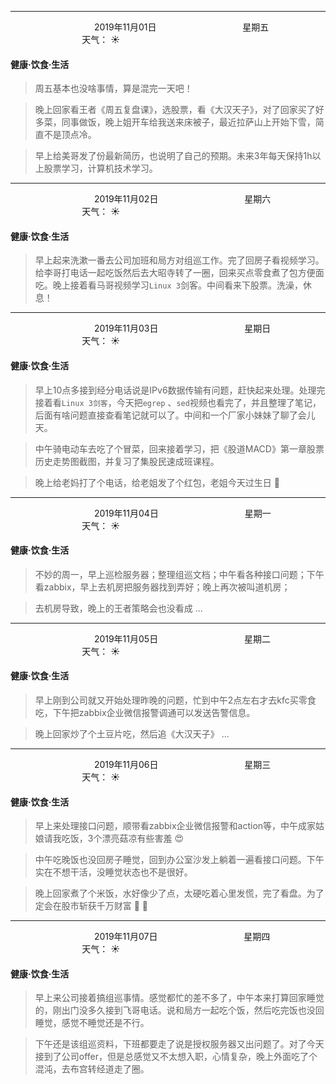 ***
&nbsp;&nbsp;&nbsp;&nbsp;&nbsp;&nbsp;&nbsp;&nbsp;&nbsp;&nbsp;&nbsp;&nbsp;&nbsp;&nbsp;&nbsp;&nbsp;&nbsp;&nbsp;
&nbsp;&nbsp;&nbsp;&nbsp;&nbsp;&nbsp;&nbsp;&nbsp;&nbsp;&nbsp;&nbsp;&nbsp;&nbsp;&nbsp;           2019年11月01日
&nbsp;&nbsp;&nbsp;&nbsp;&nbsp;&nbsp;&nbsp;&nbsp;&nbsp;&nbsp;&nbsp;&nbsp;&nbsp;&nbsp;&nbsp;&nbsp;&nbsp;&nbsp;
&nbsp;&nbsp;&nbsp;&nbsp;&nbsp;&nbsp;&nbsp;&nbsp;&nbsp;&nbsp;&nbsp;&nbsp;&nbsp;&nbsp;                星期五
&nbsp;&nbsp;&nbsp;&nbsp;&nbsp;&nbsp;&nbsp;&nbsp;&nbsp;&nbsp;&nbsp;&nbsp;&nbsp;&nbsp;&nbsp;&nbsp;&nbsp;&nbsp;
&nbsp;&nbsp;&nbsp;&nbsp;&nbsp;&nbsp;&nbsp;&nbsp;&nbsp;&nbsp;&nbsp;&nbsp;&nbsp;&nbsp;&nbsp;&nbsp;&nbsp;&nbsp;
&nbsp;&nbsp;&nbsp;&nbsp;&nbsp;&nbsp;&nbsp;&nbsp;&nbsp;                                       天气： :sunny:

#### 健康·饮食·生活
>周五基本也没啥事情，算是混完一天吧！

>晚上回家看王者《周五复盘课》，选股票，看《大汉天子》，对了回家买了好多菜，同事做饭，晚上姐开车给我送来床被子，最近拉萨山上开始下雪，简直不是顶点冷。

>早上给美哥发了份最新简历，也说明了自己的预期。未来3年每天保持1h以上股票学习，计算机技术学习。


***
&nbsp;&nbsp;&nbsp;&nbsp;&nbsp;&nbsp;&nbsp;&nbsp;&nbsp;&nbsp;&nbsp;&nbsp;&nbsp;&nbsp;&nbsp;&nbsp;&nbsp;&nbsp;
&nbsp;&nbsp;&nbsp;&nbsp;&nbsp;&nbsp;&nbsp;&nbsp;&nbsp;&nbsp;&nbsp;&nbsp;&nbsp;&nbsp;           2019年11月02日
&nbsp;&nbsp;&nbsp;&nbsp;&nbsp;&nbsp;&nbsp;&nbsp;&nbsp;&nbsp;&nbsp;&nbsp;&nbsp;&nbsp;&nbsp;&nbsp;&nbsp;&nbsp;
&nbsp;&nbsp;&nbsp;&nbsp;&nbsp;&nbsp;&nbsp;&nbsp;&nbsp;&nbsp;&nbsp;&nbsp;&nbsp;&nbsp;                星期六
&nbsp;&nbsp;&nbsp;&nbsp;&nbsp;&nbsp;&nbsp;&nbsp;&nbsp;&nbsp;&nbsp;&nbsp;&nbsp;&nbsp;&nbsp;&nbsp;&nbsp;&nbsp;
&nbsp;&nbsp;&nbsp;&nbsp;&nbsp;&nbsp;&nbsp;&nbsp;&nbsp;&nbsp;&nbsp;&nbsp;&nbsp;&nbsp;&nbsp;&nbsp;&nbsp;&nbsp;
&nbsp;&nbsp;&nbsp;&nbsp;&nbsp;&nbsp;&nbsp;&nbsp;&nbsp;                                       天气： :sunny:

#### 健康·饮食·生活
>早上起来洗漱一番去公司加班和局方对组巡工作。完了回房子看视频学习。给李哥打电话一起吃饭然后去大昭寺转了一圈，回来买点零食煮了包方便面吃。晚上接着看马哥视频学习`Linux 3`剑客。中间看来下股票。洗澡，休息！


***
&nbsp;&nbsp;&nbsp;&nbsp;&nbsp;&nbsp;&nbsp;&nbsp;&nbsp;&nbsp;&nbsp;&nbsp;&nbsp;&nbsp;&nbsp;&nbsp;&nbsp;&nbsp;
&nbsp;&nbsp;&nbsp;&nbsp;&nbsp;&nbsp;&nbsp;&nbsp;&nbsp;&nbsp;&nbsp;&nbsp;&nbsp;&nbsp;           2019年11月03日
&nbsp;&nbsp;&nbsp;&nbsp;&nbsp;&nbsp;&nbsp;&nbsp;&nbsp;&nbsp;&nbsp;&nbsp;&nbsp;&nbsp;&nbsp;&nbsp;&nbsp;&nbsp;
&nbsp;&nbsp;&nbsp;&nbsp;&nbsp;&nbsp;&nbsp;&nbsp;&nbsp;&nbsp;&nbsp;&nbsp;&nbsp;&nbsp;                星期日
&nbsp;&nbsp;&nbsp;&nbsp;&nbsp;&nbsp;&nbsp;&nbsp;&nbsp;&nbsp;&nbsp;&nbsp;&nbsp;&nbsp;&nbsp;&nbsp;&nbsp;&nbsp;
&nbsp;&nbsp;&nbsp;&nbsp;&nbsp;&nbsp;&nbsp;&nbsp;&nbsp;&nbsp;&nbsp;&nbsp;&nbsp;&nbsp;&nbsp;&nbsp;&nbsp;&nbsp;
&nbsp;&nbsp;&nbsp;&nbsp;&nbsp;&nbsp;&nbsp;&nbsp;&nbsp;                                       天气： :sunny:

#### 健康·饮食·生活
>早上10点多接到经分电话说是IPv6数据传输有问题，赶快起来处理。处理完接着看`Linux 3剑客`，今天把`egrep` 、`sed`视频也看完了，并且整理了笔记，后面有啥问题直接查看笔记就可以了。中间和一个厂家小妹妹了聊了会儿天。

>中午骑电动车去吃了个冒菜，回来接着学习，把《股道MACD》第一章股票历史走势图截图，并复习了集股民速成班课程。

>晚上给老妈打了个电话，给老姐发了个红包，老姐今天过生日 :popcorn:


***
&nbsp;&nbsp;&nbsp;&nbsp;&nbsp;&nbsp;&nbsp;&nbsp;&nbsp;&nbsp;&nbsp;&nbsp;&nbsp;&nbsp;&nbsp;&nbsp;&nbsp;&nbsp;
&nbsp;&nbsp;&nbsp;&nbsp;&nbsp;&nbsp;&nbsp;&nbsp;&nbsp;&nbsp;&nbsp;&nbsp;&nbsp;&nbsp;           2019年11月04日
&nbsp;&nbsp;&nbsp;&nbsp;&nbsp;&nbsp;&nbsp;&nbsp;&nbsp;&nbsp;&nbsp;&nbsp;&nbsp;&nbsp;&nbsp;&nbsp;&nbsp;&nbsp;
&nbsp;&nbsp;&nbsp;&nbsp;&nbsp;&nbsp;&nbsp;&nbsp;&nbsp;&nbsp;&nbsp;&nbsp;&nbsp;&nbsp;                星期一
&nbsp;&nbsp;&nbsp;&nbsp;&nbsp;&nbsp;&nbsp;&nbsp;&nbsp;&nbsp;&nbsp;&nbsp;&nbsp;&nbsp;&nbsp;&nbsp;&nbsp;&nbsp;
&nbsp;&nbsp;&nbsp;&nbsp;&nbsp;&nbsp;&nbsp;&nbsp;&nbsp;&nbsp;&nbsp;&nbsp;&nbsp;&nbsp;&nbsp;&nbsp;&nbsp;&nbsp;
&nbsp;&nbsp;&nbsp;&nbsp;&nbsp;&nbsp;&nbsp;&nbsp;&nbsp;                                       天气： :sunny:

#### 健康·饮食·生活
>不妙的周一，早上巡检服务器；整理组巡文档；中午看各种接口问题；下午看zabbix，早上去机房把服务器找到弄好；晚上再次被叫道机房；

>去机房导致，晚上的王者策略会也没看成 ...


***
&nbsp;&nbsp;&nbsp;&nbsp;&nbsp;&nbsp;&nbsp;&nbsp;&nbsp;&nbsp;&nbsp;&nbsp;&nbsp;&nbsp;&nbsp;&nbsp;&nbsp;&nbsp;
&nbsp;&nbsp;&nbsp;&nbsp;&nbsp;&nbsp;&nbsp;&nbsp;&nbsp;&nbsp;&nbsp;&nbsp;&nbsp;&nbsp;           2019年11月05日
&nbsp;&nbsp;&nbsp;&nbsp;&nbsp;&nbsp;&nbsp;&nbsp;&nbsp;&nbsp;&nbsp;&nbsp;&nbsp;&nbsp;&nbsp;&nbsp;&nbsp;&nbsp;
&nbsp;&nbsp;&nbsp;&nbsp;&nbsp;&nbsp;&nbsp;&nbsp;&nbsp;&nbsp;&nbsp;&nbsp;&nbsp;&nbsp;                星期二
&nbsp;&nbsp;&nbsp;&nbsp;&nbsp;&nbsp;&nbsp;&nbsp;&nbsp;&nbsp;&nbsp;&nbsp;&nbsp;&nbsp;&nbsp;&nbsp;&nbsp;&nbsp;
&nbsp;&nbsp;&nbsp;&nbsp;&nbsp;&nbsp;&nbsp;&nbsp;&nbsp;&nbsp;&nbsp;&nbsp;&nbsp;&nbsp;&nbsp;&nbsp;&nbsp;&nbsp;
&nbsp;&nbsp;&nbsp;&nbsp;&nbsp;&nbsp;&nbsp;&nbsp;&nbsp;                                       天气： :sunny:

#### 健康·饮食·生活
>早上刚到公司就又开始处理昨晚的问题，忙到中午2点左右才去kfc买零食吃，下午把zabbix企业微信报警调通可以发送告警信息。

>晚上回家炒了个土豆片吃，然后追《大汉天子》 ...


***
&nbsp;&nbsp;&nbsp;&nbsp;&nbsp;&nbsp;&nbsp;&nbsp;&nbsp;&nbsp;&nbsp;&nbsp;&nbsp;&nbsp;&nbsp;&nbsp;&nbsp;&nbsp;
&nbsp;&nbsp;&nbsp;&nbsp;&nbsp;&nbsp;&nbsp;&nbsp;&nbsp;&nbsp;&nbsp;&nbsp;&nbsp;&nbsp;           2019年11月06日
&nbsp;&nbsp;&nbsp;&nbsp;&nbsp;&nbsp;&nbsp;&nbsp;&nbsp;&nbsp;&nbsp;&nbsp;&nbsp;&nbsp;&nbsp;&nbsp;&nbsp;&nbsp;
&nbsp;&nbsp;&nbsp;&nbsp;&nbsp;&nbsp;&nbsp;&nbsp;&nbsp;&nbsp;&nbsp;&nbsp;&nbsp;&nbsp;                星期三
&nbsp;&nbsp;&nbsp;&nbsp;&nbsp;&nbsp;&nbsp;&nbsp;&nbsp;&nbsp;&nbsp;&nbsp;&nbsp;&nbsp;&nbsp;&nbsp;&nbsp;&nbsp;
&nbsp;&nbsp;&nbsp;&nbsp;&nbsp;&nbsp;&nbsp;&nbsp;&nbsp;&nbsp;&nbsp;&nbsp;&nbsp;&nbsp;&nbsp;&nbsp;&nbsp;&nbsp;
&nbsp;&nbsp;&nbsp;&nbsp;&nbsp;&nbsp;&nbsp;&nbsp;&nbsp;                                       天气： :sunny:

#### 健康·饮食·生活
>早上来处理接口问题，顺带看zabbix企业微信报警和action等，中午成家姑娘请我吃饭，3个漂亮菇凉有些害羞 :heart_eyes:

>中午吃晚饭也没回房子睡觉，回到办公室沙发上躺着一遍看接口问题。下午实在不想干活，没睡觉状态也不是很好。

>晚上回家煮了个米饭，水好像少了点，太硬吃着心里发慌，完了看盘。为了定会在股市斩获千万财富 :pray: :muscle:


***
&nbsp;&nbsp;&nbsp;&nbsp;&nbsp;&nbsp;&nbsp;&nbsp;&nbsp;&nbsp;&nbsp;&nbsp;&nbsp;&nbsp;&nbsp;&nbsp;&nbsp;&nbsp;
&nbsp;&nbsp;&nbsp;&nbsp;&nbsp;&nbsp;&nbsp;&nbsp;&nbsp;&nbsp;&nbsp;&nbsp;&nbsp;&nbsp;           2019年11月07日
&nbsp;&nbsp;&nbsp;&nbsp;&nbsp;&nbsp;&nbsp;&nbsp;&nbsp;&nbsp;&nbsp;&nbsp;&nbsp;&nbsp;&nbsp;&nbsp;&nbsp;&nbsp;
&nbsp;&nbsp;&nbsp;&nbsp;&nbsp;&nbsp;&nbsp;&nbsp;&nbsp;&nbsp;&nbsp;&nbsp;&nbsp;&nbsp;                星期四
&nbsp;&nbsp;&nbsp;&nbsp;&nbsp;&nbsp;&nbsp;&nbsp;&nbsp;&nbsp;&nbsp;&nbsp;&nbsp;&nbsp;&nbsp;&nbsp;&nbsp;&nbsp;
&nbsp;&nbsp;&nbsp;&nbsp;&nbsp;&nbsp;&nbsp;&nbsp;&nbsp;&nbsp;&nbsp;&nbsp;&nbsp;&nbsp;&nbsp;&nbsp;&nbsp;&nbsp;
&nbsp;&nbsp;&nbsp;&nbsp;&nbsp;&nbsp;&nbsp;&nbsp;&nbsp;                                       天气： :sunny:

#### 健康·饮食·生活
>早上来公司接着搞组巡事情。感觉都忙的差不多了，中午本来打算回家睡觉的，刚出门没多久接到飞哥电话。说和局方一起吃个饭，然后吃完饭也没回睡觉，感觉不睡觉还是不行。

>下午还是该组巡资料，下班都要走了说是授权服务器又出问题了。对了今天接到了公司offer，但是总感觉又不太想入职，心情复杂，晚上外面吃了个混沌，去布宫转经道走了圈。

